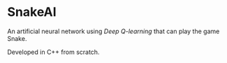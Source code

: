 # SnakeAI

An artificial neural network using *Deep Q-learning* that can play the game Snake.

Developed in C++ from scratch.